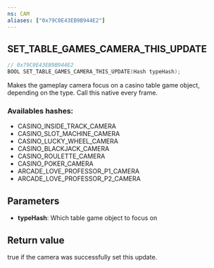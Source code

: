 ```yaml
---
ns: CAM
aliases: ["0x79C0E43EB9B944E2"]
---
```

## SET_TABLE_GAMES_CAMERA_THIS_UPDATE

```c
// 0x79C0E43EB9B944E2
BOOL SET_TABLE_GAMES_CAMERA_THIS_UPDATE(Hash typeHash);
```

Makes the gameplay camera focus on a casino table game object, depending on the type.
Call this native every frame.

### Availables hashes:
- CASINO_INSIDE_TRACK_CAMERA
- CASINO_SLOT_MACHINE_CAMERA
- CASINO_LUCKY_WHEEL_CAMERA
- CASINO_BLACKJACK_CAMERA
- CASINO_ROULETTE_CAMERA
- CASINO_POKER_CAMERA
- ARCADE_LOVE_PROFESSOR_P1_CAMERA
- ARCADE_LOVE_PROFESSOR_P2_CAMERA

## Parameters
* **typeHash**: Which table game object to focus on

## Return value
true if the camera was successfully set this update.
